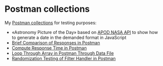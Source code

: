 # Postman collections

My [Postman collections](https://learning.postman.com/docs/getting-started/creating-the-first-collection/) for testing purposes:
* «Astronomy Picture of the Day» based on [APOD NASA API](https://api.nasa.gov) to show how to generate a date in the demanded format in JavaScript
* [Brief Comparison of Responses in Postman](https://adequatica.medium.com/brief-comparison-of-responses-in-postman-aea23ee9d342)
* [Compute Response Time in Postman](https://adequatica.medium.com/compute-response-time-in-postman-89ff3edd093e)
* [Loop Through Array in Postman Through Data File](https://adequatica.medium.com/loop-through-array-in-postman-f944a5265d62)
* [Randomization Testing of Filter Handler in Postman](https://adequatica.medium.com/randomization-testing-of-filter-handler-in-postman-5cc37432602c)
